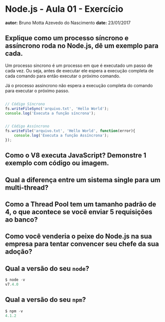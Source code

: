 # Node.js - Aula 01 - Exercício
**autor:** Bruno Motta Azevedo do Nascimento
**date:** 23/01/2017

## Explique como um processo síncrono e assíncrono roda no Node.js, dê um exemplo para cada.

Um processo sincrono é um processo em que é executado um passo de cada vez. Ou seja, antes de executar ele espera a execução completa de cada comando para então executar o próximo comando.
  
Já o processo assincrono não espera a execução completa do comando para executar o próximo passo.  

```js

// Código Síncrono
fs.writeFileSync('arquivo.txt', 'Hello World');
console.log('Executa a função síncrona');


// Código Assíncrono 
fs.writeFile('arquivo.txt', 'Hello World', function(error){
    console.log('Executa a função Assíncrona');
});

```

## Como o V8 executa JavaScript? Demonstre 1 exemplo com código ou imagem.

## Qual a diferença entre um sistema single para um multi-thread?

## Como a Thread Pool tem um tamanho padrão de 4, o que acontece se você enviar 5 requisições ao banco?

## Como você venderia o peixe do Node.js na sua empresa para tentar convencer seu chefe da sua adoção?

## Qual a versão do seu `node`?

```js
$ node -v
v7.4.0
```

## Qual a versão do seu `npm`?

```js
$ npm -v
4.1.2
```